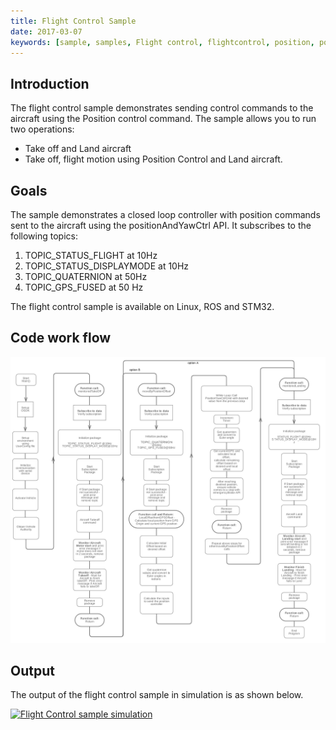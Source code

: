 ```yaml
---
title: Flight Control Sample
date: 2017-03-07
keywords: [sample, samples, Flight control, flightcontrol, position, positioncontrol, control]
---
```


## Introduction 

The flight control sample demonstrates sending control commands to the aircraft using the Position control command. The sample allows you to run two operations: 

* Take off and Land aircraft
* Take off, flight motion using Position Control and Land aircraft. 

## Goals 

The sample demonstrates a closed loop controller with position commands sent to the aircraft using the positionAndYawCtrl API. It subscribes to the following topics: 
 
1. TOPIC_STATUS_FLIGHT at 10Hz
2. TOPIC_STATUS_DISPLAYMODE at 10Hz
3. TOPIC_QUATERNION at 50Hz
4. TOPIC_GPS_FUSED at 50 Hz

The flight control sample is available on Linux, ROS and STM32. 

## Code work flow 

[![Flight Control code workflow](../../images/samples/flightcontrol_flowchart.jpg)](../../images/samples/flightcontrol_flowchart.jpg)

## Output 

The output of the flight control sample in simulation is as shown below. 

[![Flight Control sample simulation](../../images/samples/flight_control_loop.gif)](../../images/samples/flight_control_loop.gif)
